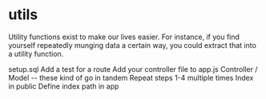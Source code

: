 # utils

Utility functions exist to make our lives easier. For instance, if you find yourself repeatedly munging data a certain way, you could extract that into a utility function.


setup.sql
Add a test for a route
Add your controller file to app.js
Controller / Model -- these kind of go in tandem
Repeat steps 1-4 multiple times
Index in public
Define index path in app
